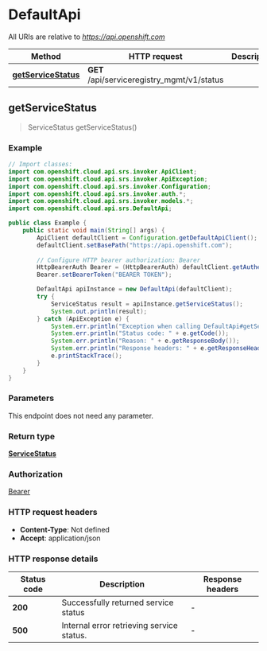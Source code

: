 # DefaultApi

All URIs are relative to *https://api.openshift.com*

Method | HTTP request | Description
------------- | ------------- | -------------
[**getServiceStatus**](DefaultApi.md#getServiceStatus) | **GET** /api/serviceregistry_mgmt/v1/status | 



## getServiceStatus

> ServiceStatus getServiceStatus()



### Example

```java
// Import classes:
import com.openshift.cloud.api.srs.invoker.ApiClient;
import com.openshift.cloud.api.srs.invoker.ApiException;
import com.openshift.cloud.api.srs.invoker.Configuration;
import com.openshift.cloud.api.srs.invoker.auth.*;
import com.openshift.cloud.api.srs.invoker.models.*;
import com.openshift.cloud.api.srs.DefaultApi;

public class Example {
    public static void main(String[] args) {
        ApiClient defaultClient = Configuration.getDefaultApiClient();
        defaultClient.setBasePath("https://api.openshift.com");
        
        // Configure HTTP bearer authorization: Bearer
        HttpBearerAuth Bearer = (HttpBearerAuth) defaultClient.getAuthentication("Bearer");
        Bearer.setBearerToken("BEARER TOKEN");

        DefaultApi apiInstance = new DefaultApi(defaultClient);
        try {
            ServiceStatus result = apiInstance.getServiceStatus();
            System.out.println(result);
        } catch (ApiException e) {
            System.err.println("Exception when calling DefaultApi#getServiceStatus");
            System.err.println("Status code: " + e.getCode());
            System.err.println("Reason: " + e.getResponseBody());
            System.err.println("Response headers: " + e.getResponseHeaders());
            e.printStackTrace();
        }
    }
}
```

### Parameters

This endpoint does not need any parameter.

### Return type

[**ServiceStatus**](ServiceStatus.md)

### Authorization

[Bearer](../README.md#Bearer)

### HTTP request headers

- **Content-Type**: Not defined
- **Accept**: application/json


### HTTP response details
| Status code | Description | Response headers |
|-------------|-------------|------------------|
| **200** | Successfully returned service status |  -  |
| **500** | Internal error retrieving service status. |  -  |

